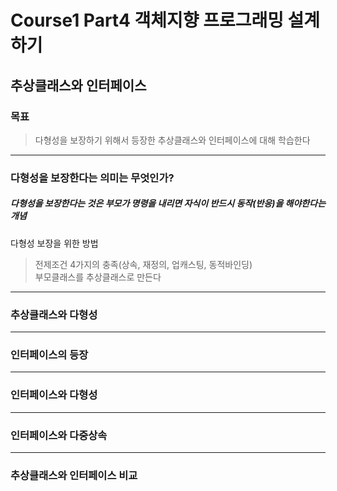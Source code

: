 # Course1 Part4 객체지향 프로그래밍 설계하기   

## 추상클래스와 인터페이스

### 목표
> 다형성을 보장하기 위해서 등장한 추상클래스와 인터페이스에 대해 학습한다
---

### 다형성을 보장한다는 의미는 무엇인가?
##### 다형성을 보장한다는 것은 부모가 명령을 내리면 자식이 반드시 동작(반응)을 해야한다는 개념
다형성 보장을 위한 방법
> 전제조건 4가지의 충족(상속, 재정의, 업캐스팅, 동적바인딩)   
> 부모클래스를 추상클래스로 만든다


---

### 추상클래스와 다형성


---

### 인터페이스의 등장


---

### 인터페이스와 다형성

---

### 인터페이스와 다중상속


---

### 추상클래스와 인터페이스 비교